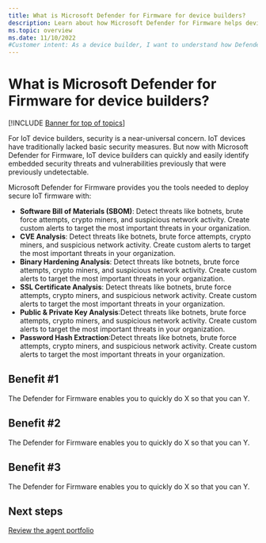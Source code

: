 ```yaml
---
title: What is Microsoft Defender for Firmware for device builders?
description: Learn about how Microsoft Defender for Firmware helps device builders to market and deploy highly secure IoT/OT devices.
ms.topic: overview
ms.date: 11/10/2022
#Customer intent: As a device builder, I want to understand how Defender for Firmware can help secure my IoT/OT devices and products.
---
```


# What is Microsoft Defender for Firmware for device builders?

[!INCLUDE [Banner for top of topics](../includes/banner.md)]

For IoT device builders, security is a near-universal concern. IoT devices have traditionally lacked basic security measures. But now with Microsoft Defender for Firmware, IoT device builders can quickly and easily identify embedded security threats and vulnerabilities previously that were previously undetectable.

Microsoft Defender for Firmware provides you the tools needed to deploy secure IoT firmware with:

- **Software Bill of Materials (SBOM)**: Detect threats like botnets, brute force attempts, crypto miners, and suspicious network activity. Create custom alerts to target the most important threats in your organization. 
- **CVE Analysis**: Detect threats like botnets, brute force attempts, crypto miners, and suspicious network activity. Create custom alerts to target the most important threats in your organization. 
- **Binary Hardening Analysis**: Detect threats like botnets, brute force attempts, crypto miners, and suspicious network activity. Create custom alerts to target the most important threats in your organization. 
- **SSL Certificate Analysis**: Detect threats like botnets, brute force attempts, crypto miners, and suspicious network activity. Create custom alerts to target the most important threats in your organization. 
- **Public & Private Key Analysis**:Detect threats like botnets, brute force attempts, crypto miners, and suspicious network activity. Create custom alerts to target the most important threats in your organization. 
- **Password Hash Extraction**:Detect threats like botnets, brute force attempts, crypto miners, and suspicious network activity. Create custom alerts to target the most important threats in your organization. 


## Benefit #1


The Defender for Firmware enables you to quickly do X so that you can Y.  


## Benefit #2

The Defender for Firmware enables you to quickly do X so that you can Y.  

## Benefit #3

The Defender for Firmware enables you to quickly do X so that you can Y.  


## Next steps

[Review the agent portfolio](concept-agent-portfolio-overview-os-support.md)
